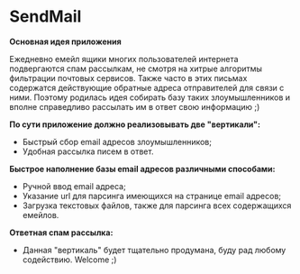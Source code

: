 SendMail
========

**Основная идея приложения**

Ежедневно емейл ящики многих пользователей интернета подвергаются спам рассылкам, не смотря на хитрые алгоритмы фильтрации почтовых сервисов. Также часто в этих письмах содержатся действующие обратные адреса отправителей для связи с ними. Поэтому родилась идея собирать базу таких злоумышленников и вполне справедливо рассылать им в ответ свою информацию ;) 

**По сути приложение должно реализовывать две "вертикали":**

- Быстрый сбор email адресов злоумышленников;
- Удобная рассылка писем в ответ.

**Быстрое наполнение базы email адресов различными способами:**

- Ручной ввод email адреса;
- Указание url для парсинга имеющихся на странице email адресов;
- Загрузка текстовых файлов, также для парсинга всех содержащихся емейлов.

**Ответная спам рассылка:**

- Данная "вертикаль" будет тщательно продумана, буду рад любому содействию. Welcome ;)
